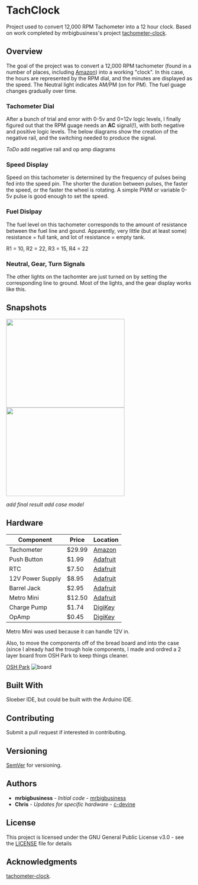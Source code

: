 # TachClock

Project used to convert 12,000 RPM Tachometer into a 12 hour clock.  Based on work completed by mrbigbusiness's project [tachometer-clock](https://github.com/mrbigbusiness/tachometer-clock).

## Overview

The goal of the project was to convert a 12,000 RPM tachometer (found in a number of places, including [Amazon](https://www.amazon.com/gp/product/B0748C46FD/ref=ppx_yo_dt_b_asin_title_o05_s00?ie=UTF8&psc=1)) into a working "clock". In this case, the hours are represented by the RPM dial, and the minutes are displayed as the speed.  The Neutral light indicates AM/PM (on for PM).  The fuel guage changes gradually over time.

### Tachometer Dial
After a bunch of trial and error with 0-5v and 0=12v logic levels, I finally figured out that the RPM guage needs an **AC** signal(!), with both negative and positive logic levels. The below diagrams show the creation of the negative rail, and the switching needed to produce the signal.

*ToDo* add negative rail and op amp diagrams


### Speed Display
Speed on this tachometer is determined by the frequency of pulses being fed into the speed pin.  The shorter the duration between pulses, the faster the speed, or the faster the wheel is rotating.  A simple PWM or variable 0-5v pulse is good enough to set the speed.

### Fuel Dislpay
The fuel level on this tachometer corresponds to the amount of resistance between the fuel line and gound.  Apparently, very little (but at least some) resistance = full tank, and lot of resistance = empty tank.

R1 = 10, R2 = 22, R3 = 15, R4  = 22

### Neutral, Gear, Turn Signals
The other lights on the tachomter are just turned on by setting the corresponding line to ground.  Most of the lights, and the gear display works like this.


## Snapshots

<img src="https://raw.githubusercontent.com/c-devine/TachClock/snapshots/assets/img/breadboard.png?raw=true" width="320" height="240">
<img src="https://raw.githubusercontent.com/c-devine/TachClock/snapshots/assets/img/final.png?raw=true" width="320" height="240">

*add final result*
*add case model*

## Hardware

Component | Price | Location
----------|-------|---------
Tachometer | $29.99 | [Amazon](https://www.amazon.com/gp/product/B0748C46FD/ref=ppx_yo_dt_b_asin_title_o05_s00?ie=UTF8&psc=1)
Push Button | $1.99 | [Adafruit](https://www.adafruit.com/product/1477)
RTC | $7.50 | [Adafruit](https://www.adafruit.com/product/3296)
12V Power Supply | $8.95 | [Adafruit](https://www.adafruit.com/product/798)
Barrel Jack | $2.95 | [Adafruit](https://www.adafruit.com/product/610)
Metro Mini | $12.50 | [Adafruit](https://www.adafruit.com/product/2590)
Charge Pump | $1.74 | [DigiKey](https://www.digikey.com/product-detail/en/renesas-electronics-america-inc/ICL7660ACPAZ/ICL7660ACPAZ-ND/1034918)
OpAmp | $0.45 | [DigiKey](https://www.digikey.com/product-detail/en/renesas-electronics-america-inc/ICL7660ACPAZ/ICL7660ACPAZ-ND/1034918)

Metro Mini was used because it can handle 12V in.

Also, to move the components off of the bread board and into the case (since I already had the trough hole components, I made and ordred a 2 layer board from OSH Park to keep things cleaner.  


[OSH Park](https://oshpark.com/shared_projects/GJOlpiep) ![board](https://oshpark.com/assets/badge-5b7ec47045b78aef6eb9d83b3bac6b1920de805e9a0c227658eac6e19a045b9c.png)


## Built With

Sloeber IDE, but could be built with the Arduino IDE.

## Contributing

Submit a pull request if interested in contributing.

## Versioning

[SemVer](http://semver.org/) for versioning.

## Authors

* **mrbigbusiness** - *Initial code* - [mrbigbusiness](https://github.com/mrbigbusiness)
* **Chris** - *Updates for specific hardware* - [c-devine](https://github.com/c-devine)


## License

This project is licensed under the GNU General Public License v3.0 - see the [LICENSE](LICENSE) file for details

## Acknowledgments

[tachometer-clock](https://github.com/mrbigbusiness/tachometer-clock).


